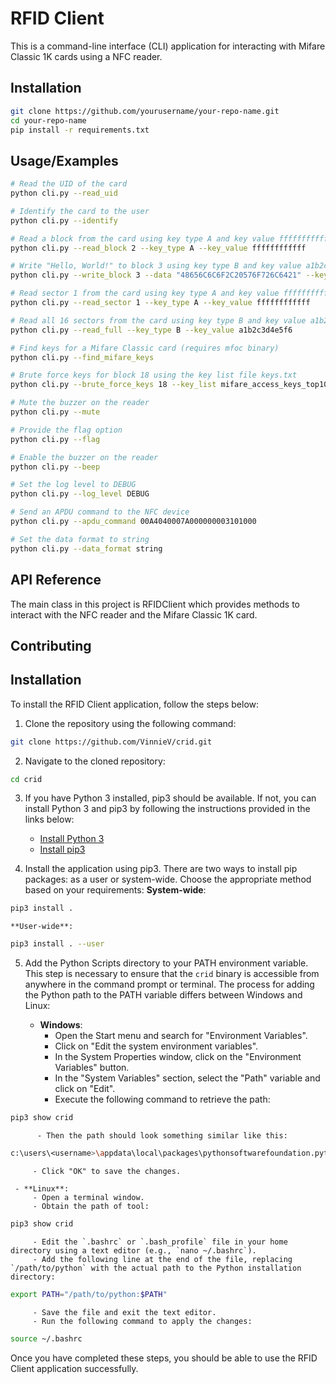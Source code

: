 # RFID Client

This is a command-line interface (CLI) application for interacting with Mifare Classic 1K cards using a NFC reader.

## Installation

```bash
git clone https://github.com/yourusername/your-repo-name.git
cd your-repo-name
pip install -r requirements.txt
```

## Usage/Examples
```bash
# Read the UID of the card
python cli.py --read_uid

# Identify the card to the user
python cli.py --identify

# Read a block from the card using key type A and key value ffffffffffff
python cli.py --read_block 2 --key_type A --key_value ffffffffffff

# Write "Hello, World!" to block 3 using key type B and key value a1b2c3d4e5f6
python cli.py --write_block 3 --data "48656C6C6F2C20576F726C6421" --key_type B --key_value a1b2c3d4e5f6

# Read sector 1 from the card using key type A and key value ffffffffffff
python cli.py --read_sector 1 --key_type A --key_value ffffffffffff

# Read all 16 sectors from the card using key type B and key value a1b2c3d4e5f6
python cli.py --read_full --key_type B --key_value a1b2c3d4e5f6

# Find keys for a Mifare Classic card (requires mfoc binary)
python cli.py --find_mifare_keys

# Brute force keys for block 18 using the key list file keys.txt
python cli.py --brute_force_keys 18 --key_list mifare_access_keys_top100.lst

# Mute the buzzer on the reader
python cli.py --mute

# Provide the flag option
python cli.py --flag

# Enable the buzzer on the reader
python cli.py --beep

# Set the log level to DEBUG
python cli.py --log_level DEBUG

# Send an APDU command to the NFC device
python cli.py --apdu_command 00A4040007A000000003101000

# Set the data format to string
python cli.py --data_format string
```

## API Reference
The main class in this project is RFIDClient which provides methods to interact with the NFC reader and the Mifare Classic 1K card.

## Contributing
## Installation

To install the RFID Client application, follow the steps below:

1. Clone the repository using the following command:
```bash
git clone https://github.com/VinnieV/crid.git
```

2. Navigate to the cloned repository:
```bash
cd crid
```

3. If you have Python 3 installed, pip3 should be available. If not, you can install Python 3 and pip3 by following the instructions provided in the links below:
     - [Install Python 3](https://www.python.org/downloads/)
     - [Install pip3](https://pip.pypa.io/en/stable/installing/)

4. Install the application using pip3. There are two ways to install pip packages: as a user or system-wide. Choose the appropriate method based on your requirements:
    **System-wide**:
```bash
pip3 install .
```

    **User-wide**:
```bash
pip3 install . --user
```

5. Add the Python Scripts directory to your PATH environment variable. This step is necessary to ensure that the `crid` binary is accessible from anywhere in the command prompt or terminal. The process for adding the Python path to the PATH variable differs between Windows and Linux:

     - **Windows**:
         - Open the Start menu and search for "Environment Variables".
         - Click on "Edit the system environment variables".
         - In the System Properties window, click on the "Environment Variables" button.
         - In the "System Variables" section, select the "Path" variable and click on "Edit".
         - Execute the following command to retrieve the path:
```bash
pip3 show crid
```
          - Then the path should look something similar like this:
```bash
c:\users\<username>\appdata\local\packages\pythonsoftwarefoundation.python.3.8_qbz5n2kfra8p0\localcache\local-packages\python38\Scripts
```
         - Click "OK" to save the changes.

     - **Linux**:
         - Open a terminal window.
         - Obtain the path of tool:
```bash
pip3 show crid
```
         - Edit the `.bashrc` or `.bash_profile` file in your home directory using a text editor (e.g., `nano ~/.bashrc`).
         - Add the following line at the end of the file, replacing `/path/to/python` with the actual path to the Python installation directory:
```bash
export PATH="/path/to/python:$PATH"
```
         - Save the file and exit the text editor.
         - Run the following command to apply the changes:
```bash
source ~/.bashrc
```

Once you have completed these steps, you should be able to use the RFID Client application successfully.
